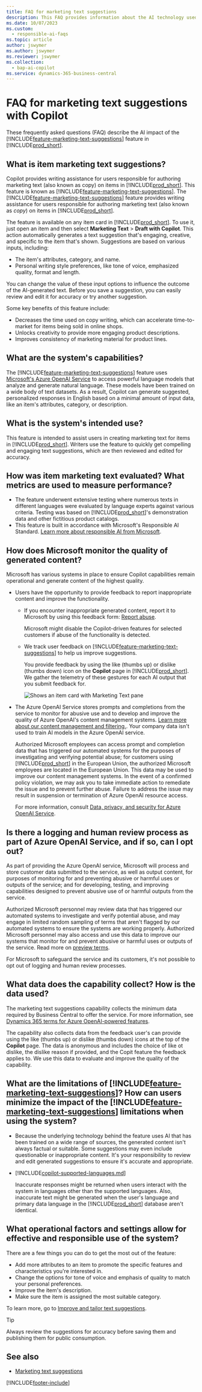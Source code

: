 ```yaml
---
title: FAQ for marketing text suggestions
description: This FAQ provides information about the AI technology used in Business Central, along with key considerations and details about how AI is used, how it was tested and evaluated, and any specific limitations.
ms.date: 10/07/2023
ms.custom: 
  - responsible-ai-faqs
ms.topic: article
author: jswymer
ms.author: jswymer
ms.reviewer: jswymer
ms.collection:
  - bap-ai-copilot
ms.service: dynamics-365-business-central
---
```


# FAQ for marketing text suggestions with Copilot

These frequently asked questions (FAQ) describe the AI impact of the [!INCLUDE[feature-marketing-text-suggestions](includes/feature-marketing-text-suggestions.md)] feature in [!INCLUDE[prod_short](includes/prod_short.md)].

## What is item marketing text suggestions?

Copilot provides writing assistance for users responsible for authoring marketing text (also known as copy) on items in [!INCLUDE[prod_short](includes/prod_short.md)]. This feature is known as [!INCLUDE[feature-marketing-text-suggestions](includes/feature-marketing-text-suggestions.md)]. The [!INCLUDE[feature-marketing-text-suggestions](includes/feature-marketing-text-suggestions.md)] feature provides writing assistance for users responsible for authoring marketing text (also known as *copy*) on items in [!INCLUDE[prod_short](includes/prod_short.md)].

The feature is available on any item card in [!INCLUDE[prod_short](includes/prod_short.md)]. To use it, just open an item and then select **Marketing Text** > **Draft with Copilot**. This action automatically generates a text suggestion that's engaging, creative, and specific to the item that's shown. Suggestions are based on various inputs, including:

- The item's attributes, category, and name.
- Personal writing style preferences, like tone of voice, emphasized quality, format and length.

You can change the value of these input options to influence the outcome of the AI-generated text. Before you save a suggestion, you can easily review and edit it for accuracy or try another suggestion.

Some key benefits of this feature include:

- Decreases the time used on copy writing, which can accelerate time-to-market for items being sold in online shops.
- Unlocks creativity to provide more engaging product descriptions.
- Improves consistency of marketing material for product lines.

## What are the system's capabilities?

The [!INCLUDE[feature-marketing-text-suggestions](includes/feature-marketing-text-suggestions.md)] feature uses [Microsoft's Azure OpenAI Service](/azure/cognitive-services/openai/overview) to access powerful language models that analyze and generate natural language. These models have been trained on a wide body of text datasets. As a result, Copilot can generate suggested, personalized responses in English based on a minimal amount of input data, like an item's attributes, category, or description. 

## What is the system's intended use?

This feature is intended to assist users in creating marketing text for items in [!INCLUDE[prod_short](includes/prod_short.md)]. Writers use the feature to quickly get compelling and engaging text suggestions, which are then reviewed and edited for accuracy. 

## How was item marketing text evaluated? What metrics are used to measure performance?

- The feature underwent extensive testing where numerous texts in different languages were evaluated by language experts against various criteria. Testing was based on [!INCLUDE[prod_short](includes/prod_short.md)]'s demonstration data and other fictitious product catalogs.
- This feature is built in accordance with Microsoft's Responsible AI Standard. [Learn more about responsible AI from Microsoft](https://aka.ms/RAI).

## How does Microsoft monitor the quality of generated content?

Microsoft has various systems in place to ensure Copilot capabilities remain operational and generate content of the highest quality.

- Users have the opportunity to provide feedback to report inappropriate content and improve the functionality.

  - If you encounter inappropriate generated content, report it to Microsoft by using this feedback form: [Report abuse](https://go.microsoft.com/fwlink/?linkid=2249810). 

    Microsoft might disable the Copilot-driven features for selected customers if abuse of the functionality is detected. 

  - We track user feedback on [!INCLUDE[feature-marketing-text-suggestions](includes/feature-marketing-text-suggestions.md)] to help us improve suggestions. 

    You provide feedback by using the like (thumbs up) or dislike (thumbs down) icon on the **Copilot** page in [!INCLUDE[prod_short](includes/prod_short.md)]. We gather the telemetry of these gestures for each AI output that you submit feedback for.

    ![Shows an item card with Marketing Text pane](media/create-with-copilot-window-feedback.svg)

- The Azure OpenAI Service stores prompts and completions from the service to monitor for abusive use and to develop and improve the quality of Azure OpenAI's content management systems. [Learn more about our content management and filtering.](/azure/cognitive-services/openai/concepts/content-filter). Your company data isn't used to train AI models in the Azure OpenAI service.

   Authorized Microsoft employees can access prompt and completion data that has triggered our automated systems for the purposes of investigating and verifying potential abuse; for customers using [!INCLUDE[prod_short](includes/prod_short.md)] in the European Union, the authorized Microsoft employees are located in the European Union. This data may be used to improve our content management systems. In the event of a confirmed policy violation, we may ask you to take immediate action to remediate the issue and to prevent further abuse. Failure to address the issue may result in suspension or termination of Azure OpenAI resource access.

   For more information, consult [Data, privacy, and security for Azure OpenAI Service](/legal/cognitive-services/openai/data-privacy#abuse-and-harmful-content-generation).

## Is there a logging and human review process as part of Azure OpenAI Service, and if so, can I opt out?  

As part of providing the Azure OpenAI service, Microsoft will process and store customer data submitted to the service, as well as output content, for purposes of monitoring for and preventing abusive or harmful uses or outputs of the service; and for developing, testing, and improving capabilities designed to prevent abusive use of or harmful outputs from the service. 

Authorized Microsoft personnel may review data that has triggered our automated systems to investigate and verify potential abuse, and may engage in limited random sampling of terms that aren't flagged by our automated systems to ensure the systems are working properly. Authorized Microsoft personnel may also access and use this data to improve our systems that monitor for and prevent abusive or harmful uses or outputs of the service. Read more on [preview terms](https://dynamics.microsoft.com/legaldocs/supp-dynamics365-preview/).

For Microsoft to safeguard the service and its customers, it's not possible to opt out of logging and human review processes.

## What data does the capability collect? How is the data used?

The marketing text suggestions capability collects the minimum data required by Business Central to offer the service. For more information, see [Dynamics 365 terms for Azure OpenAI-powered features](https://go.microsoft.com/fwlink/?linkid=2236010).

The capability also collects data from the feedback user's can provide using the like (thumbs up) or dislike (thumbs down) icons at the top of the **Copilot** page. The data is anonymous and includes the choice of like ot dislike, the dislike reason if provided, and the Copit feature the feedback applies to. We use this data to evaluate and improve the quality of the capability.

## What are the limitations of [!INCLUDE[feature-marketing-text-suggestions](includes/feature-marketing-text-suggestions.md)]? How can users minimize the impact of the [!INCLUDE[feature-marketing-text-suggestions](includes/feature-marketing-text-suggestions.md)] limitations when using the system?

- Because the underlying technology behind the feature uses AI that has been trained on a wide range of sources, the generated content isn't always factual or suitable. Some suggestions may even include questionable or inappropriate content. It's your responsibility to review and edit generated suggestions to ensure it's accurate and appropriate.
- [!INCLUDE[copilot-supported-languages.md](includes/copilot-supported-languages.md)]

  Inaccurate responses might be returned when users interact with the system in languages other than the supported languages. Also, inaccurate text might be generated when the user's language and primary data language in the [!INCLUDE[prod_short](includes/prod_short.md)] database aren't identical.


## What operational factors and settings allow for effective and responsible use of the system?

There are a few things you can do to get the most out of the feature:

- Add more attributes to an item to promote the specific features and characteristics you're interested in.
- Change the options for tone of voice and emphasis of quality to match your personal preferences.
- Improve the item's description.
- Make sure the item is assigned the most suitable category.

To learn more, go to [Improve and tailor text suggestions](item-marketing-text.md#improve-and-tailor-text-suggestions).

> [!TIP]
> Always review the suggestions for accuracy before saving them and publishing them for public consumption.


## See also

- [Marketing text suggestions](ai-overview.md)

[!INCLUDE[footer-include](includes/footer-banner.md)]
